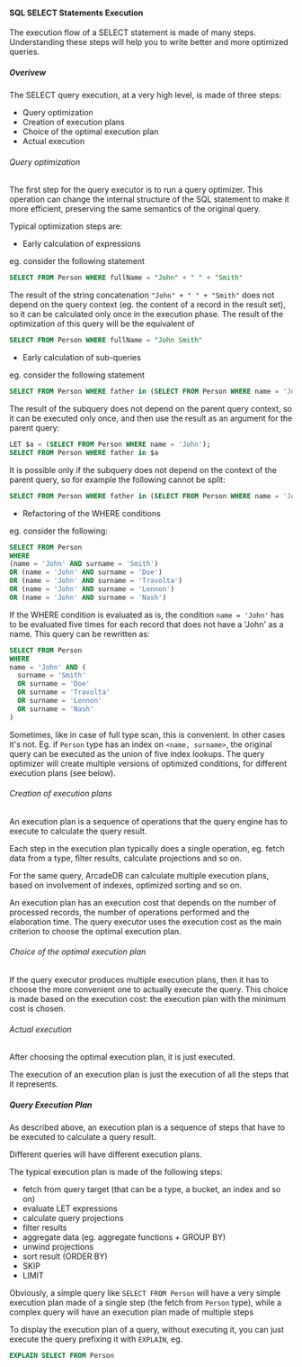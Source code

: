 #### SQL SELECT Statements Execution

The execution flow of a SELECT statement is made of many steps. 
Understanding these steps will help you to write better and more optimized queries.

##### Overivew

The SELECT query execution, at a very high level, is made of three steps:
- Query optimization
- Creation of execution plans
- Choice of the optimal execution plan
- Actual execution

###### Query optimization

The first step for the query executor is to run a query optimizer. This operation can change the internal structure of the SQL statement to make it more efficient, preserving the same semantics of the original query.

Typical optimization steps are:

- Early calculation of expressions

eg. consider the following statement
```sql
SELECT FROM Person WHERE fullName = "John" + " " + "Smith" 
```
The result of the string concatenation `"John" + " " + "Smith"` does not depend on the query context (eg. the content of a record in the result set), so it can be calculated only once in the execution phase. The result of the optimization of this query will be the equivalent of

```sql
SELECT FROM Person WHERE fullName = "John Smith" 
```

- Early calculation of sub-queries

eg. consider the following statement
```sql
SELECT FROM Person WHERE father in (SELECT FROM Person WHERE name = 'John')
```
The result of the subquery does not depend on the parent query context, so it can be executed only once, and then use the result as an argument for the parent query:

```sql
LET $a = (SELECT FROM Person WHERE name = 'John');
SELECT FROM Person WHERE father in $a 
```

It is possible only if the subquery does not depend on the context of the parent query, so for example the following cannot be split:

```sql
SELECT FROM Person WHERE father in (SELECT FROM Person WHERE name = 'John' and surname = $parent.$current.surname)
```

- Refactoring of the WHERE conditions 

eg. consider the following:

```sql
SELECT FROM Person 
WHERE 
(name = 'John' AND surname = 'Smith') 
OR (name = 'John' AND surname = 'Doe') 
OR (name = 'John' AND surname = 'Travolta') 
OR (name = 'John' AND surname = 'Lennon')
OR (name = 'John' AND surname = 'Nash') 
```

If the WHERE condition is evaluated as is, the condition `name = 'John'` has to be evaluated five times for each record that does not have a 'John' as a name. This query can be rewritten as:

```sql
SELECT FROM Person 
WHERE 
name = 'John' AND (
  surname = 'Smith'
  OR surname = 'Doe'
  OR surname = 'Travolta'
  OR surname = 'Lennon'
  OR surname = 'Nash'
)
```

Sometimes, like in case of full type scan, this is convenient. In other cases it's not. Eg. if `Person` type has an index on `<name, surname>`, the original query can be executed as the union of five index lookups. The query optimizer will create multiple versions of optimized conditions, for different execution plans (see below).


###### Creation of execution plans

An execution plan is a sequence of operations that the query engine has to execute to calculate the query result.

Each step in the execution plan typically does a single operation, eg. fetch data from a type, filter results, calculate projections and so on.

For the same query, ArcadeDB can calculate multiple execution plans, based on involvement of indexes, optimized sorting and so on.

An execution plan has an execution cost that depends on the number of processed records, the number of operations performed and the elaboration time. The query executor uses the execution cost as the main criterion to choose the optimal execution plan.


###### Choice of the optimal execution plan

If the query executor produces multiple execution plans, then it has to choose the more convenient one to actually execute the query.
This choice is made based on the execution cost: the execution plan with the minimum cost is chosen.

###### Actual execution

After choosing the optimal execution plan, it is just executed.

The execution of an execution plan is just the execution of all the steps that it represents.


##### Query Execution Plan

As described above, an execution plan is a sequence of steps that have to be executed to calculate a query result.

Different queries will have different execution plans.

The typical execution plan is made of the following steps:

- fetch from query target (that can be a type, a bucket, an index and so on)
- evaluate LET expressions
- calculate query projections
- filter results
- aggregate data (eg. aggregate functions + GROUP BY)
- unwind projections
- sort result (ORDER BY)
- SKIP
- LIMIT

Obviously, a simple query like `SELECT FROM Person` will have a very simple execution plan made of a single step (the fetch from `Person` type), while a complex query will have an execution plan made of multiple steps

To display the execution plan of a query, without executing it, you can just execute the query prefixing it with `EXPLAIN`, eg.

```sql
EXPLAIN SELECT FROM Person 
```
